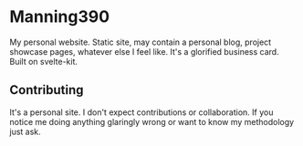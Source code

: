 # Manning390
My personal website. Static site, may contain a personal blog, project showcase pages, whatever else I feel like. It's a glorified business card. Built on svelte-kit.

## Contributing
It's a personal site. I don't expect contributions or collaboration. If you notice me doing anything glaringly wrong or want to know my methodology just ask.
